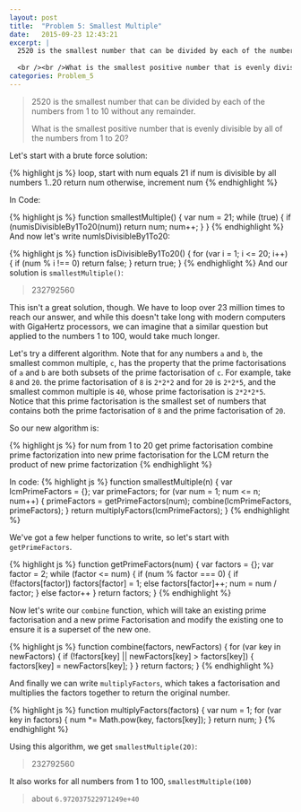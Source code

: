 ```yaml
---
layout: post
title:  "Problem 5: Smallest Multiple"
date:   2015-09-23 12:43:21
excerpt: |
  2520 is the smallest number that can be divided by each of the numbers from 1 to 10 without any remainder.
  
  <br /><br />What is the smallest positive number that is evenly divisible by all of the numbers from 1 to 20?
categories: Problem_5
---
```


> 2520 is the smallest number that can be divided by each of the numbers from 1 to 10 without any remainder.
> 
> What is the smallest positive number that is evenly divisible by all of the numbers from 1 to 20?

Let's start with a brute force solution:

{% highlight js %}
loop, start with num equals 21
  if num is divisible by all numbers 1..20
    return num
  otherwise, increment num
{% endhighlight %}

In Code:

{% highlight js %}
function smallestMultiple() {
  var num = 21;
  while (true) {
    if (numisDivisibleBy1To20(num)) return num;
    num++;
  }
}
{% endhighlight %}
And now let's write numIsDivisibleBy1To20:

{% highlight js %}
function isDivisibleBy1To20() {
  for (var i = 1; i <= 20; i++) {
    if (num % i !== 0) return false;
  }
  return true;
}
{% endhighlight %}
And our solution is `smallestMultiple()`:

> 232792560 

This isn't a great solution, though. We have to loop over 23 million times to reach our answer, and while this doesn't take long with modern computers with GigaHertz processors, we can imagine that a similar question but applied to the numbers 1 to 100, would take much longer.

Let's try a different algorithm. Note that for any numbers `a` and `b`, the smallest common multiple, `c`, has the property that the prime factorisations of `a` and `b` are both subsets of the prime factorisation of `c`. For example, take `8` and `20`. the prime factorisation of `8` is `2*2*2` and for `20` is `2*2*5`, and the smallest common multiple is `40`, whose prime factorisation is `2*2*2*5`. Notice that this prime factorisation is the smallest set of numbers that contains both the prime factorisation of `8` and the prime factorisation of `20`.

So our new algorithm is:

{% highlight js %}
for num from 1 to 20
  get prime factorisation
  combine prime factorization into new prime factorisation for the LCM
return the product of new prime factorization
{% endhighlight %}

In code:
{% highlight js %}
function smallestMultiple(n) {
  var lcmPrimeFactors = {};
  var primeFactors;
  for (var num = 1; num <= n; num++) {
    primeFactors = getPrimeFactors(num);
    combine(lcmPrimeFactors, primeFactors);
  }
  return multiplyFactors(lcmPrimeFactors);
}
{% endhighlight %}

We've got a few helper functions to write, so let's start with `getPrimeFactors`. 

{% highlight js %}
function getPrimeFactors(num) {
  var factors = {};
  var factor = 2;
  while (factor <= num) {
    if (num % factor === 0) {
      if (!factors[factor]) factors[factor] = 1;
      else factors[factor]++;
      num = num / factor;
    }
    else factor++
  }
  return factors;
}
{% endhighlight %}

Now let's write our `combine` function, which will take an existing prime factorisation and a new prime Factorisation and modify the existing one to ensure it is a superset of the new one.

{% highlight js %}
function combine(factors, newFactors) {
  for (var key in newFactors) {
    if (!factors[key] || newFactors[key] > factors[key]) {
      factors[key] = newFactors[key];
    }
  }
  return factors;
}
{% endhighlight %}

And finally we can write `multiplyFactors`, which takes a factorisation and multiplies the factors together to return the original number.

{% highlight js %}
function multiplyFactors(factors) {
  var num = 1;
  for (var key in factors) {
    num *= Math.pow(key, factors[key]);
  }
  return num;
}
{% endhighlight %}

Using this algorithm, we get `smallestMultiple(20)`:

> 232792560 

It also works for all numbers from 1 to 100, `smallestMultiple(100)`

> about `6.972037522971249e+40`
    
    
    







